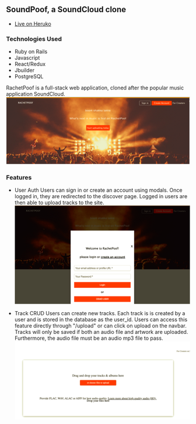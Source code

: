 ## SoundPoof, a SoundCloud clone

- [Live on Heruko](https://soundpoof.herokuapp.com/)

### Technologies Used

- Ruby on Rails
- Javascript
- React/Redux
- Jbuilder
- PostgreSQL

RachetPoof is a full-stack web application, cloned after the popular music application SoundCloud.
![splash](app/assets/images/splash.png)

### Features

- User Auth
  Users can sign in or create an account using modals. Once logged in, they are redirected to the discover page. Logged in users are then able to upload tracks to the site.
  ![login](app/assets/images/login.png)

- Track CRUD
  Users can create new tracks. Each track is is created by a user and is stored in the database as the user_id. Users can access this feature directly through "/upload" or can click on upload on the navbar. Tracks will only be saved if both an audio file and artwork are uploaded. Furthermore, the audio file must be an audio mp3 file to pass. 
	![upload](app/assets/images/upload.png)
